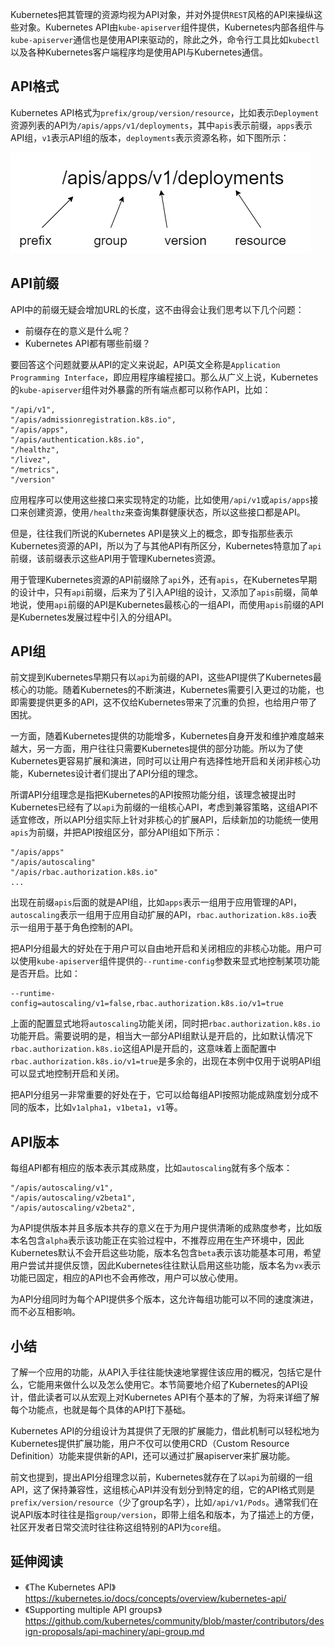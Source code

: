 Kubernetes把其管理的资源均视为API对象，并对外提供`REST`风格的API来操纵这些对象。Kubernetes API由`kube-apiserver`组件提供，Kubernetes内部各组件与`kube-apiserver`通信也是使用API来驱动的，除此之外，命令行工具比如`kubectl`以及各种Kubernetes客户端程序均是使用API与Kubernetes通信。

## API格式
Kubernetes API格式为`prefix/group/version/resource`，比如表示`Deployment`资源列表的API为`/apis/apps/v1/deployments`，其中`apis`表示前缀，`apps`表示API组，`v1`表示API组的版本，`deployments`表示资源名称，如下图所示：

![](images/kubernetes_api_format.png)

## API前缀
API中的前缀无疑会增加URL的长度，这不由得会让我们思考以下几个问题：
- 前缀存在的意义是什么呢？
- Kubernetes API都有哪些前缀？

要回答这个问题就要从API的定义来说起，API英文全称是`Application Programming Interface`，即应用程序编程接口。那么从广义上说，Kubernetes 的`kube-apiserver`组件对外暴露的所有端点都可以称作API，比如：
```
"/api/v1",
"/apis/admissionregistration.k8s.io",
"/apis/apps",
"/apis/authentication.k8s.io",
"/healthz",
"/livez",
"/metrics",
"/version"
```
应用程序可以使用这些接口来实现特定的功能，比如使用`/api/v1`或`apis/apps`接口来创建资源，使用`/healthz`来查询集群健康状态，所以这些接口都是API。

但是，往往我们所说的Kubernetes API是狭义上的概念，即专指那些表示Kubernetes资源的API，所以为了与其他API有所区分，Kubernetes特意加了`api`前缀，该前缀表示这些API用于管理Kubernetes资源。

用于管理Kubernetes资源的API前缀除了`api`外，还有`apis`，在Kubernetes早期的设计中，只有`api`前缀，后来为了引入API组的设计，又添加了`apis`前缀，简单地说，使用`api`前缀的API是Kubernetes最核心的一组API，而使用`apis`前缀的API是Kubernetes发展过程中引入的分组API。

## API组
前文提到Kubernetes早期只有以`api`为前缀的API，这些API提供了Kubernetes最核心的功能。随着Kubernetes的不断演进，Kubernetes需要引入更过的功能，也即需要提供更多的API，这不仅给Kubernetes带来了沉重的负担，也给用户带了困扰。

一方面，随着Kubernetes提供的功能增多，Kubernetes自身开发和维护难度越来越大，另一方面，用户往往只需要Kubernetes提供的部分功能。所以为了使Kubernetes更容易扩展和演进，同时可以让用户有选择性地开启和关闭非核心功能，Kubernetes设计者们提出了API分组的理念。

所谓API分组理念是指把Kubernetes的API按照功能分组，该理念被提出时Kubernetes已经有了以`api`为前缀的一组核心API，考虑到兼容策略，这组API不适宜修改，所以API分组实际上针对非核心的扩展API，后续新加的功能统一使用`apis`为前缀，并把API按组区分，部分API组如下所示：
```
"/apis/apps"
"/apis/autoscaling"
"/apis/rbac.authorization.k8s.io"
...
```
出现在前缀`apis`后面的就是API组，比如`apps`表示一组用于应用管理的API，`autoscaling`表示一组用于应用自动扩展的API，`rbac.authorization.k8s.io`表示一组用于基于角色控制的API。

把API分组最大的好处在于用户可以自由地开启和关闭相应的非核心功能。用户可以使用`kube-apiserver`组件提供的`--runtime-config`参数来显式地控制某项功能是否开启。比如：
```
--runtime-config=autoscaling/v1=false,rbac.authorization.k8s.io/v1=true
```
上面的配置显式地将`autoscaling`功能关闭，同时把`rbac.authorization.k8s.io`功能开启。需要说明的是，相当大一部分API组默认是开启的，比如默认情况下`rbac.authorization.k8s.io`这组API是开启的，这意味着上面配置中`rbac.authorization.k8s.io/v1=true`是多余的，出现在本例中仅用于说明API组可以显式地控制开启和关闭。

把API分组另一非常重要的好处在于，它可以给每组API按照功能成熟度划分成不同的版本，比如`v1alpha1`，`v1beta1`，`v1`等。

## API版本
每组API都有相应的版本表示其成熟度，比如`autoscaling`就有多个版本：
```
"/apis/autoscaling/v1",
"/apis/autoscaling/v2beta1",
"/apis/autoscaling/v2beta2",
```
为API提供版本并且多版本共存的意义在于为用户提供清晰的成熟度参考，比如版本名包含`alpha`表示该功能正在实验过程中，不推荐应用在生产环境中，因此Kubernetes默认不会开启这些功能，版本名包含`beta`表示该功能基本可用，希望用户尝试并提供反馈，因此Kubernetes往往默认启用这些功能，版本名为`vx`表示功能已固定，相应的API也不会再修改，用户可以放心使用。

为API分组同时为每个API提供多个版本，这允许每组功能可以不同的速度演进，而不必互相影响。

## 小结
了解一个应用的功能，从API入手往往能快速地掌握住该应用的概况，包括它是什么，它能用来做什么以及怎么使用它。本节简要地介绍了Kubernetes的API设计，借此读者可以从宏观上对Kubernetes API有个基本的了解，为将来详细了解每个功能点，也就是每个具体的API打下基础。

Kubernetes API的分组设计为其提供了无限的扩展能力，借此机制可以轻松地为Kubernetes提供扩展功能，用户不仅可以使用CRD（Custom Resource Definition）功能来提供新的API，还可以通过扩展apiserver来扩展功能。

前文也提到，提出API分组理念以前，Kubernetes就存在了以`api`为前缀的一组API，这了保持兼容性，这组核心API并没有划分到特定的组，它的API格式则是`prefix/version/resource`（少了group名字），比如`/api/v1/Pods`。通常我们在说API版本时往往是指`group/version`，即带上组名和版本，为了描述上的方便，社区开发者日常交流时往往称这组特别的API为`core`组。

## 延伸阅读
- 《The Kubernetes API》https://kubernetes.io/docs/concepts/overview/kubernetes-api/
- 《Supporting multiple API groups》 https://github.com/kubernetes/community/blob/master/contributors/design-proposals/api-machinery/api-group.md
